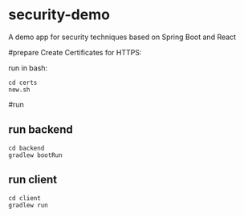 # security-demo
A demo app for security techniques based on Spring Boot and React

#prepare
Create Certificates for HTTPS:

run in bash:
```
cd certs
new.sh
```

#run
## run backend
```
cd backend
gradlew bootRun
```
## run client
```
cd client
gradlew run
```
